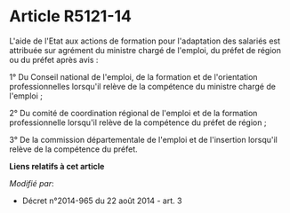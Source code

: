 # Article R5121-14

L'aide de l'Etat aux actions de formation pour l'adaptation des salariés est attribuée sur agrément du ministre chargé de
l'emploi, du préfet de région ou du préfet après avis : 

1°          Du Conseil national de l'emploi, de la formation et de l'orientation professionnelles lorsqu'il relève de la
compétence du ministre chargé de l'emploi ; 

2° Du comité de coordination régional de l'emploi et de la formation professionnelle lorsqu'il relève de la compétence du
préfet de région ; 

3° De la commission départementale de l'emploi et de l'insertion lorsqu'il relève de la compétence du préfet.

**Liens relatifs à cet article**

_Modifié par_:

  - Décret n°2014-965 du 22 août 2014 - art. 3
